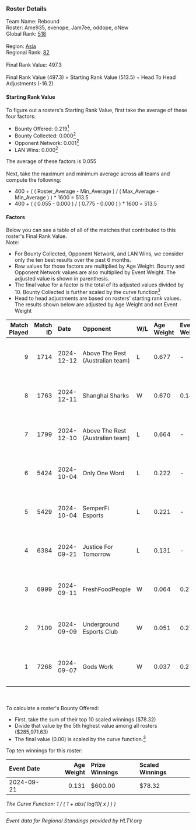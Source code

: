 ### Roster Details<br />
Team Name: Rebound<br />
Roster: Ame935, evenope, Jam7ee, oddope, oNew<br />
Global Rank: [518](../../standings_global_2025_02_28.md)<br />
<br />
Region: [Asia]( ../../standings_asia_2025_02_28.md)<br />
Regional Rank: [82]( ../../standings_asia_2025_02_28.md)<br />
<br />
Final Rank Value:  497.3<br />
<br />
Final Rank Value (497.3) = Starting Rank Value (513.5) + Head To Head Adjustments (-16.2)<br />

#### Starting Rank Value<br />
To figure out a rosters's Starting Rank Value, first take the average of these four factors:<br />
- Bounty Offered: 0.219[<sup>1</sup>](#table2)
- Bounty Collected: 0.000[<sup>2</sup>](#table1)
- Opponent Network: 0.001[<sup>2</sup>](#table1)
- LAN Wins: 0.000[<sup>2</sup>](#table1)

The average of these factors is 0.055<br />
<br />
Next, take the maximum and minimum average across all teams and compute the following:<br />
- 400 + ( ( Roster_Average - Min_Average ) / ( Max_Average - Min_Average ) ) * 1600 = 513.5
- 400 + ( ( 0.055 - 0.000 ) / ( 0.775 - 0.000 ) ) * 1600 = 513.5


#### Factors<br />
Below you can see a table of all of the matches that contributed to this roster's Final Rank Value.<br />
Note:<br />

- For Bounty Collected, Opponent Network, and LAN Wins, we consider only the ten best results over the past 6 months.
- Raw values for those factors are multiplied by Age Weight. Bounty and Opponent Network values are also multiplied by Event Weight. The adjusted value is shown in parenthesis.
- The final value for a factor is the total of its adjusted values divided by 10. Bounty Collected is further scaled by the curve function[<sup>3</sup>](#curveFunction)
- Head to head adjustments are based on rosters' starting rank values. The results shown below are adjusted by Age Weight and not Event Weight
<span id="table1"></span><br />


| Match Played | Match ID | Date       | Opponent                         | W/L | Age Weight | Event Weight | Bounty Collected | Opponent Network | LAN Wins  | H2H Adj. | Roster                                |
| -: | -: | :- | :- | :- | :- | :- | :- | :- | :- | -: | :- |
|            9 |     1714 | 2024-12-12 | Above The Rest (Australian team) | L   | 0.677      | -            | -                | -                | -         |   -10.91 | Ame935, evenope, Jam7ee, oddope, oNew |
|            8 |     1763 | 2024-12-11 | Shanghai Sharks                  | W   | 0.670      | 0.143        | 0.000 (0.000)    | 0.061 (0.006)    | 0 (0.000) |    10.16 | Ame935, evenope, Jam7ee, oddope, oNew |
|            7 |     1799 | 2024-12-10 | Above The Rest (Australian team) | L   | 0.664      | -            | -                | -                | -         |   -10.81 | Ame935, evenope, Jam7ee, oddope, oNew |
|            6 |     5424 | 2024-10-04 | Only One Word                    | L   | 0.222      | -            | -                | -                | -         |    -2.09 | 33ya, Ame935, evenope, Jam7ee, oddope |
|            5 |     5429 | 2024-10-04 | SemperFi Esports                 | L   | 0.221      | -            | -                | -                | -         |    -3.14 | 33ya, Ame935, evenope, Jam7ee, oddope |
|            4 |     6384 | 2024-09-21 | Justice For Tomorrow             | L   | 0.131      | -            | -                | -                | -         |    -1.29 | evenope, HanEver, oddope, oNew, Yuzi  |
|            3 |     6999 | 2024-09-11 | FreshFoodPeople                  | W   | 0.064      | 0.270        | 0.000 (0.000)    | 0.004 (0.000)    | 0 (0.000) |     0.91 | evenope, HanEver, oddope, oNew, Yuzi  |
|            2 |     7109 | 2024-09-09 | Underground Esports Club         | W   | 0.051      | 0.270        | 0.000 (0.000)    | 0.007 (0.000)    | 0 (0.000) |     0.55 | evenope, HanEver, oddope, oNew, Yuzi  |
|            1 |     7268 | 2024-09-07 | Gods Work                        | W   | 0.037      | 0.270        | 0.000 (0.000)    | 0.034 (0.000)    | 0 (0.000) |     0.41 | evenope, HanEver, oddope, oNew, Yuzi  |

<br />
<span id="table2"></span><br />
To calculate a roster's Bounty Offered:<br />

- First, take the sum of their top 10 scaled winnings ($78.32)
- Divide that value by the 5th highest value among all rosters ($285,971.63)
- The final value (0.00) is scaled by the curve function.[<sup>3</sup>](#curveFunction)

Top ten winnings for this roster:<br />

| Event Date | Age Weight | Prize Winnings | Scaled Winnings |
| :- | -: | :- | :- |
| 2024-09-21 |      0.131 | $600.00        | $78.32          |


<span id="curveFunction"></span>_The Curve Function: 1 / ( 1 + abs( log10( x ) ) )_<br />

---
_Event data for Regional Standings provided by HLTV.org_<br />
